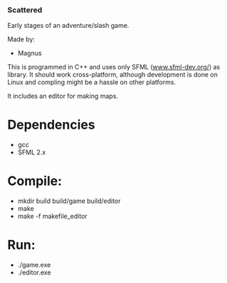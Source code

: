 
### Scattered

Early stages of an adventure/slash game.

Made by:
- Magnus

This is programmed in C++ and uses only SFML (www.sfml-dev.org/) as library. It should work cross-platform, although development is done on Linux and compling might be a hassle on other platforms.

It includes an editor for making maps.


# Dependencies

- gcc
- SFML 2.x

# Compile:

- mkdir build build/game build/editor
- make
- make -f makefile_editor

# Run:

- ./game.exe
- ./editor.exe


